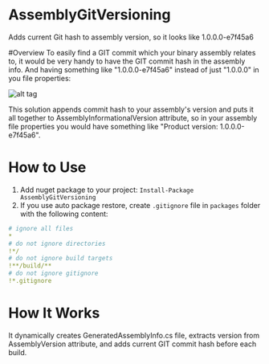 # AssemblyGitVersioning
Adds current Git hash to assembly version, so it looks like 1.0.0.0-e7f45a6

#Overview
To easily find a GIT commit which your binary assembly relates to, it would be very handy to have the GIT commit hash in the assembly info. And having something like "1.0.0.0-e7f45a6" instead of just "1.0.0.0" in you file properties:

![alt tag](http://1.bp.blogspot.com/-V94BKt5Y4C8/Ut2qhROGYPI/AAAAAAAACQY/h7iRUZkutgM/s1600/Properties.png)

This solution appends commit hash to your assembly's version and puts it all together to AssemblyInformationalVersion attribute, so in your assembly file properties you would have something like "Product version: 1.0.0.0-e7f45a6".

# How to Use
1. Add nuget package to your project:
`Install-Package AssemblyGitVersioning`
2. If you use auto package restore, create `.gitignore` file in `packages` folder with the following content:
```yaml
# ignore all files
*
# do not ignore directories
!*/
# do not ignore build targets
!**/build/**
# do not ignore gitignore
!*.gitignore
```

# How It Works
It dynamically creates GeneratedAssemblyInfo.cs file, extracts version from AssemblyVersion attribute, and adds current GIT commit hash before each build.
